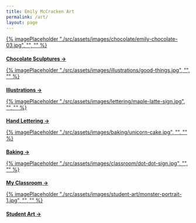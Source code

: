 ```yaml
---
title: Emily McCracken Art
permalink: /art/
layout: page
---
```


<div class="thumb-grid" style="--flow-space: 2rem;">
    <article>
      <a href="/chocolate/" class="flow">
        {% imagePlaceholder "./src/assets/images/chocolate/emily-chocolate-03.jpg", "", "" %}
        <h3 style="font-size: inherit;">Chocolate Sculptures<span aria-hidden="true"> &rarr;</span></h3>
      </a>
    </article>
        <article>
      <a href="/illustrations/" class="flow">
        {% imagePlaceholder "./src/assets/images/illustrations/good-things.jpg", "", "" %}
        <h3 style="font-size: inherit;">Illustrations<span aria-hidden="true"> &rarr;</span></h3>
      </a>
    </article>
    <article>
      <a href="/lettering/" class="flow">
        {% imagePlaceholder "./src/assets/images/lettering/maple-latte-sign.jpg", "", "" %}
        <h3 style="font-size: inherit;">Hand Lettering<span aria-hidden="true"> &rarr;</span></h3>
      </a>
    </article>
    <article>
      <a href="/baking/" class="flow">
        {% imagePlaceholder "./src/assets/images/baking/unicorn-cake.jpg", "", "" %}
        <h3 style="font-size: inherit;">Baking<span aria-hidden="true"> &rarr;</span></h3>
      </a>
    </article>
    <article>
      <a href="/classroom/" class="flow">
        {% imagePlaceholder "./src/assets/images/classroom/dot-dot-sign.jpg", "", "" %}
        <h3 style="font-size: inherit;">My Classroom<span aria-hidden="true"> &rarr;</span></h3>
      </a>
    </article>
    <article>
      <a href="/student-art/" class="flow">
        {% imagePlaceholder "./src/assets/images/student-art/monster-portrait-1.jpg", "", "" %}
        <h3 style="font-size: inherit;">Student Art<span aria-hidden="true"> &rarr;</span></h3>
      </a>
    </article>
  </div>